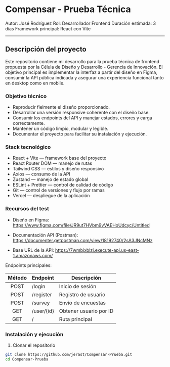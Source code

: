 # Compensar - Prueba Técnica

Autor: José Rodríguez
Rol: Desarrollador Frontend
Duración estimada: 3 días
Framework principal: React con Vite

---

## Descripción del proyecto

Este repositorio contiene mi desarrollo para la prueba técnica de frontend propuesta por la Célula de Diseño y Desarrollo - Gerencia de Innovación.
El objetivo principal es implementar la interfaz a partir del diseño en Figma, consumir la API pública indicada y asegurar una experiencia funcional tanto en desktop como en mobile.

### Objetivo técnico

- Reproducir fielmente el diseño proporcionado.
- Desarrollar una versión responsive coherente con el diseño base.
- Consumir los endpoints del API y manejar estados, errores y carga correctamente.
- Mantener un código limpio, modular y legible.
- Documentar el proyecto para facilitar su instalación y ejecución.

### Stack tecnológico

- React + Vite — framework base del proyecto
- React Router DOM — manejo de rutas
- Tailwind CSS — estilos y diseño responsivo
- Axios — consumo de la API
- Zustand — manejo de estado global
- ESLint + Prettier — control de calidad de código
- Git — control de versiones y flujo por ramas
- Vercel — despliegue de la aplicación

### Recursos del test

- Diseño en Figma:
  https://www.figma.com/file/JR9ut7HVbm9vVAEHoUdcyc/Untitled

- Documentación API (Postman):
  https://documenter.getpostman.com/view/18192740/2sA3JNcMNz

- Base URL de la API:
  https://7wmbjxblzi.execute-api.us-east-1.amazonaws.com/

Endpoints principales:

| Método | Endpoint    | Descripción          |
|:------:|-------------|----------------------|
| POST   | /login      | Inicio de sesión     |
| POST   | /register   | Registro de usuario  |
| POST   | /survey     | Envío de encuestas   |
| GET    | /user/{id}  | Obtener usuario por ID |
| GET    | /           | Ruta principal       |

### Instalación y ejecución

1) Clonar el repositorio
```bash
git clone https://github.com/jerast/Compensar-Prueba.git
cd Compensar-Prueba
